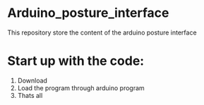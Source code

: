 # Arduino_posture_interface
This repository store the content of the arduino posture interface

# Start up with the code:
1. Download
2. Load the program through arduino program
3. Thats all
